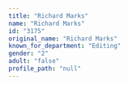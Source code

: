 ```yaml
---
title: "Richard Marks"
name: "Richard Marks"
id: "3175"
original_name: "Richard Marks"
known_for_department: "Editing"
gender: "2"
adult: "false"
profile_path: "null"
---
```

